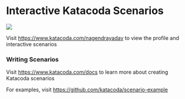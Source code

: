 # Interactive Katacoda Scenarios

[![](http://shields.katacoda.com/katacoda/nagendrayadav/count.svg)](https://www.katacoda.com/nagendrayadav "Get your profile on Katacoda.com")

Visit https://www.katacoda.com/nagendrayadav to view the profile and interactive scenarios

### Writing Scenarios
Visit https://www.katacoda.com/docs to learn more about creating Katacoda scenarios

For examples, visit https://github.com/katacoda/scenario-example
